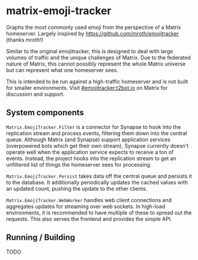 # matrix-emoji-tracker

Graphs the most commonly used emoji from the perspective of a Matrix homeserver. Largely inspired 
by https://github.com/mroth/emojitracker (thanks mroth!)

Similar to the original emojitracker, this is designed to deal with large volumes of traffic and the 
unique challenges of Matrix. Due to the federated nature of Matrix, this cannot possibly represent
the whole Matrix universe but can represent what one homeserver sees.

This is intended to be run against a high-traffic homeserver and is not built for smaller environments.
Visit [#emojitracker:t2bot.io](https://matrix.to/#/#emojitracker:t2bot.io) on Matrix for discussion and
support.

<!--
t2bot.io's perspective of emoji can be seen at https://emoji.t2bot.io
-->

## System components

`Matrix.EmojiTracker.Filter` is a connector for Synapse to hook into the replication stream and process
events, filtering them down into the central queue. Although Matrix (and Synapse) support application
services (overpowered bots which get their own stream), Synapse currently doesn't operate well when
the application service expects to receive a ton of events. Instead, the project hooks into the
replication stream to get an unfiltered list of things the homeserver sees for processing.

`Matrix.EmojiTracker.Persist` takes data off the central queue and persists it to the database. It 
additionally periodically updates the cached values with an updated count, pushing the update to the 
other clients.

`Matrix.EmojiTracker.WebWorker` handles web client connections and aggregates updates for streaming
over web sockets. In high-load environments, it is recommended to have multiple of these to spread 
out the requests. This also serves the frontend and provides the simple API.

## Running / Building

TODO

